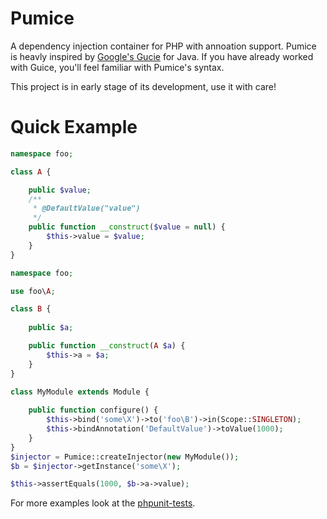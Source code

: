 # Pumice #

A dependency injection container for PHP with annoation support.
Pumice is heavly inspired by [Google's Gucie](http://code.google.com/p/google-guice/) for Java. If you have already worked with Guice, you'll feel familiar with Pumice's syntax.

This project is in early stage of its development, use it with care!

# Quick Example #

```php
namespace foo;

class A {

	public $value;
	/**
	 * @DefaultValue("value")
	 */
	public function __construct($value = null) {
		$this->value = $value;
	}
}
```

```php
namespace foo;

use foo\A;

class B {
	
	public $a;

	public function __construct(A $a) {
		$this->a = $a;
	}
}
```

```php
class MyModule extends Module {
	
	public function configure() {
		$this->bind('some\X')->to('foo\B')->in(Scope::SINGLETON);
		$this->bindAnnotation('DefaultValue')->toValue(1000);
	}
}
$injector = Pumice::createInjector(new MyModule());
$b = $injector->getInstance('some\X');

$this->assertEquals(1000, $b->a->value);

```



For more examples look at the [phpunit-tests](https://github.com/ds82/pumice/tree/master/test/pumice).

